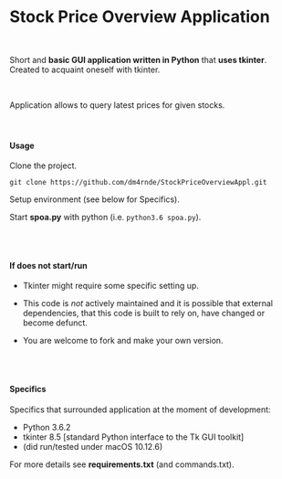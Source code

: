 # Stock Price Overview Application

<br>


Short and **basic GUI application written in Python** that **uses tkinter**.
<br>Created to acquaint oneself with tkinter.

<br>

Application allows to query latest prices for given stocks.
<br>
<br>
<br>

#### Usage

Clone the project.

`git clone https://github.com/dm4rnde/StockPriceOverviewAppl.git`

Setup environment (see below for Specifics).

Start **spoa.py** with python (i.e. `python3.6 spoa.py`).

<br>
<br>

#### If does not start/run

- Tkinter might require some specific setting up.<br>

- This code is *not* actively maintained and it is 
possible that external dependencies, that this 
code is built to rely on, have changed or become defunct.<br>

- You are welcome to fork and make your own version. <br>

<br>
<br>

#### Specifics

Specifics that surrounded application at the moment of development:

- Python 3.6.2
- tkinter 8.5 [standard Python interface to the Tk GUI toolkit]
- (did run/tested under macOS 10.12.6)

For more details see **requirements.txt** (and commands.txt).

<br>
